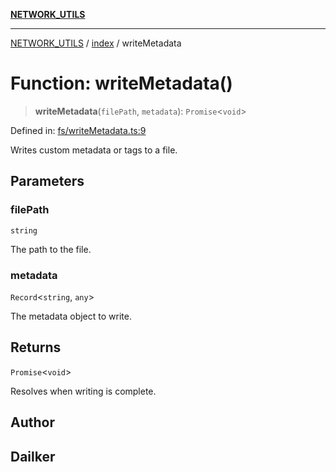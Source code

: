 [**NETWORK_UTILS**](../../README.md)

***

[NETWORK_UTILS](../../README.md) / [index](../README.md) / writeMetadata

# Function: writeMetadata()

> **writeMetadata**(`filePath`, `metadata`): `Promise`\<`void`\>

Defined in: [fs/writeMetadata.ts:9](https://github.com/dailker/everyutil/blob/26e2bb73429918cf0d08899e9efd90b82a42c92e/src/fs/writeMetadata.ts#L9)

Writes custom metadata or tags to a file.

## Parameters

### filePath

`string`

The path to the file.

### metadata

`Record`\<`string`, `any`\>

The metadata object to write.

## Returns

`Promise`\<`void`\>

Resolves when writing is complete.

## Author

## Dailker
